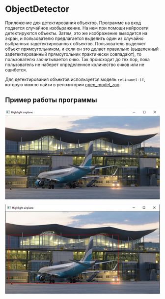 # ObjectDetector

Приложение для детектирования объектов. Программе на вход подается случайное изобьражение. 
На нем при помощи нейросети детектируются объекты. 
Затем, это же изображение выводится на экран, и пользователю предлагается выделить один из случайно выбранных задетектированных объектов.
Пользователь выделяет объект прямоугольником, и если он это делает правильно (выделенный задетектированный прямоугольник практически совпадают), то пользователю засчитывается очко.
Так происходит до тех пор, пока пользователь не наберет определенное количество очков или не ошибется.

Для детектирования объектов используется модель `retinanet-tf`, которую можно найти в репозитории [open_model_zoo](https://github.com/openvinotoolkit/open_model_zoo)

## Пример работы программы

![img1](/data/Plane1.png)

![img2](/data/Plane2.png)
